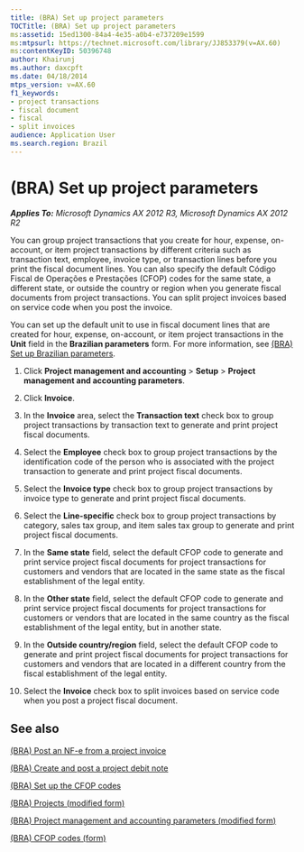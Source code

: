 ```yaml
---
title: (BRA) Set up project parameters
TOCTitle: (BRA) Set up project parameters
ms:assetid: 15ed1300-84a4-4e35-a0b4-e737209e1599
ms:mtpsurl: https://technet.microsoft.com/library/JJ853379(v=AX.60)
ms:contentKeyID: 50396748
author: Khairunj
ms.author: daxcpft
ms.date: 04/18/2014
mtps_version: v=AX.60
f1_keywords:
- project transactions
- fiscal document
- fiscal
- split invoices
audience: Application User
ms.search.region: Brazil
---
```


# (BRA) Set up project parameters 


_**Applies To:** Microsoft Dynamics AX 2012 R3, Microsoft Dynamics AX 2012 R2_

You can group project transactions that you create for hour, expense, on-account, or item project transactions by different criteria such as transaction text, employee, invoice type, or transaction lines before you print the fiscal document lines. You can also specify the default Código Fiscal de Operações e Prestações (CFOP) codes for the same state, a different state, or outside the country or region when you generate fiscal documents from project transactions. You can split project invoices based on service code when you post the invoice.

You can set up the default unit to use in fiscal document lines that are created for hour, expense, on-account, or item project transactions in the **Unit** field in the **Brazilian parameters** form. For more information, see [(BRA) Set up Brazilian parameters](bra-set-up-brazilian-parameters.md).

1.  Click **Project management and accounting** \> **Setup** \> **Project management and accounting parameters**.

2.  Click **Invoice**.

3.  In the **Invoice** area, select the **Transaction text** check box to group project transactions by transaction text to generate and print project fiscal documents.

4.  Select the **Employee** check box to group project transactions by the identification code of the person who is associated with the project transaction to generate and print project fiscal documents.

5.  Select the **Invoice type** check box to group project transactions by invoice type to generate and print project fiscal documents.

6.  Select the **Line-specific** check box to group project transactions by category, sales tax group, and item sales tax group to generate and print project fiscal documents.

7.  In the **Same state** field, select the default CFOP code to generate and print service project fiscal documents for project transactions for customers and vendors that are located in the same state as the fiscal establishment of the legal entity.

8.  In the **Other state** field, select the default CFOP code to generate and print service project fiscal documents for project transactions for customers or vendors that are located in the same country as the fiscal establishment of the legal entity, but in another state.

9.  In the **Outside country/region** field, select the default CFOP code to generate and print project fiscal documents for project transactions for customers and vendors that are located in a different country from the fiscal establishment of the legal entity.

10. Select the **Invoice** check box to split invoices based on service code when you post a project fiscal document.

## See also

[(BRA) Post an NF-e from a project invoice](bra-post-an-nf-e-from-a-project-invoice.md)

[(BRA) Create and post a project debit note](bra-create-and-post-a-project-debit-note.md)

[(BRA) Set up the CFOP codes](bra-set-up-the-cfop-codes.md)

[(BRA) Projects (modified form)](https://technet.microsoft.com/library/jj923389\(v=ax.60\))

[(BRA) Project management and accounting parameters (modified form)](https://technet.microsoft.com/library/jj937990\(v=ax.60\))

[(BRA) CFOP codes (form)](https://technet.microsoft.com/library/jj933522\(v=ax.60\))

  


